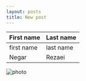 ```yaml
---
layout: posts
title: New post
---
```


|First name|Last name|
|----------|---------|
|first name|last name|
|Negar|Rezaei|

![photo](C:\git\personal_website_template\assets\images\1.jpg)
